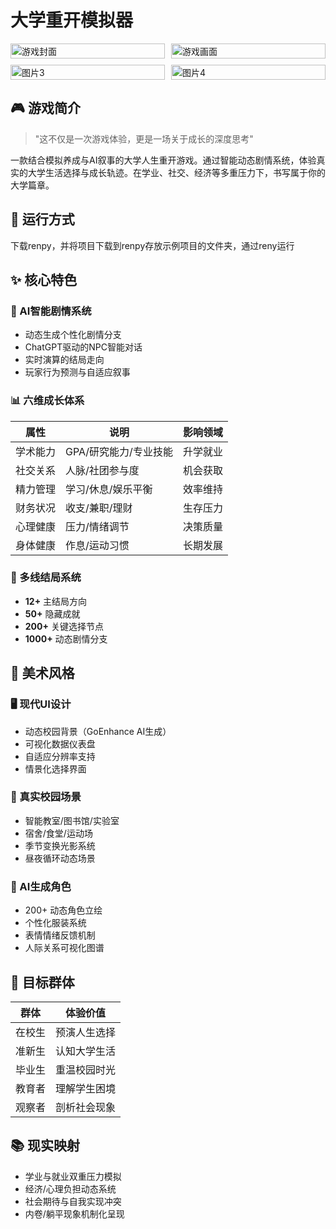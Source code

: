 # 大学重开模拟器

<div style="display: grid; grid-template-columns: 1fr 1fr; gap: 10px;">
    <img src="https://nankai.feishu.cn/space/api/box/stream/download/asynccode/?code=ZjY5NDU1NGE4M2E2NGFjM2E3NTc2NjUxMGQwZTRkYjFfcnRMM0RxOXNHTU14ZnN2SGZGVEpLNGpLd2RwY3FQZHVfVG9rZW46WjlROWJHTXdMb0laZkh4ZUFCUmNhRzZlbk5nXzE3NDEyNTIzMzI6MTc0MTI1NTkzMl9WNA" alt="游戏封面" style="width: 100%; height: auto;">
    <img src="https://nankai.feishu.cn/space/api/box/stream/download/asynccode/?code=M2I4MzE2YTNmNmUyMjIyMGZhMmUxMTE5NzBmM2FhOTBfanlvQ1BNYnF2Rjl6ak53SkRuaFdRd0FRU2FtNGhMTEVfVG9rZW46SzRxSmJxRWlLb0VNa014b2NVUGNNYkc0blJ2XzE3NDEyNTIzMzI6MTc0MTI1NTkzMl9WNA" alt="游戏画面" style="width: 100%; height: auto;">
    <img src="https://nankai.feishu.cn/space/api/box/stream/download/asynccode/?code=OWY0OTFlNmJkMjIxZmZjMThjY2NlNTU0YjBjYjIxMGZfN0xXNDEyRFhBbld5aGl1SlduMGhTbUJYWjRpdlh4eHpfVG9rZW46U3ByUmJXT2Ztb3NRTGh4bUlRMmMwWnZGbm5iXzE3NDEyNTIzMzI6MTc0MTI1NTkzMl9WNA" alt="图片3" style="width: 100%; height: auto;">
    <img src="https://nankai.feishu.cn/space/api/box/stream/download/asynccode/?code=MmVlNDVjN2M4M2UzMTg0YWI3MzUwYzE4ZTRmMTdlODlfRWhkdWJmQUhnNHVxN1VzaHRuN3ZiN3dIQmpZVzJpWEJfVG9rZW46QTR2N2J5Sld1b2E4R1d4S2hTZmN0RmNDbnlmXzE3NDEyNTIzMzI6MTc0MTI1NTkzMl9WNA" alt="图片4" style="width: 100%; height: auto;">
</div>



## 🎮 游戏简介

> "这不仅是一次游戏体验，更是一场关于成长的深度思考"
> 
一款结合模拟养成与AI叙事的大学人生重开游戏。通过智能动态剧情系统，体验真实的大学生活选择与成长轨迹。在学业、社交、经济等多重压力下，书写属于你的大学篇章。

## 🚀 运行方式
下载renpy，并将项目下载到renpy存放示例项目的文件夹，通过reny运行

## ✨ 核心特色

### 🧠 AI智能剧情系统
- 动态生成个性化剧情分支
- ChatGPT驱动的NPC智能对话
- 实时演算的结局走向
- 玩家行为预测与自适应叙事

### 📊 六维成长体系
| 属性 | 说明 | 影响领域 |
|------|------|----------|
| 学术能力 | GPA/研究能力/专业技能 | 升学就业 |
| 社交关系 | 人脉/社团参与度 | 机会获取 |
| 精力管理 | 学习/休息/娱乐平衡 | 效率维持 |
| 财务状况 | 收支/兼职/理财 | 生存压力 | 
| 心理健康 | 压力/情绪调节 | 决策质量 |
| 身体健康 | 作息/运动习惯 | 长期发展 |

### 🌟 多线结局系统
- **12+** 主结局方向  
- **50+** 隐藏成就  
- **200+** 关键选择节点  
- **1000+** 动态剧情分支

## 🎨 美术风格
### 🖥️ 现代UI设计
- 动态校园背景（GoEnhance AI生成）
- 可视化数据仪表盘
- 自适应分辨率支持
- 情景化选择界面

### 🏫 真实校园场景
- 智能教室/图书馆/实验室
- 宿舍/食堂/运动场
- 季节变换光影系统
- 昼夜循环动态场景


### 👥 AI生成角色
- 200+ 动态角色立绘
- 个性化服装系统
- 表情情绪反馈机制
- 人际关系可视化图谱

## 🎯 目标群体
| 群体 | 体验价值 |
|------|----------|
| 在校生 | 预演人生选择 |
| 准新生 | 认知大学生活 | 
| 毕业生 | 重温校园时光 |
| 教育者 | 理解学生困境 |
| 观察者 | 剖析社会现象 |

## 📚 现实映射
- 学业与就业双重压力模拟
- 经济/心理负担动态系统
- 社会期待与自我实现冲突
- 内卷/躺平现象机制化呈现


